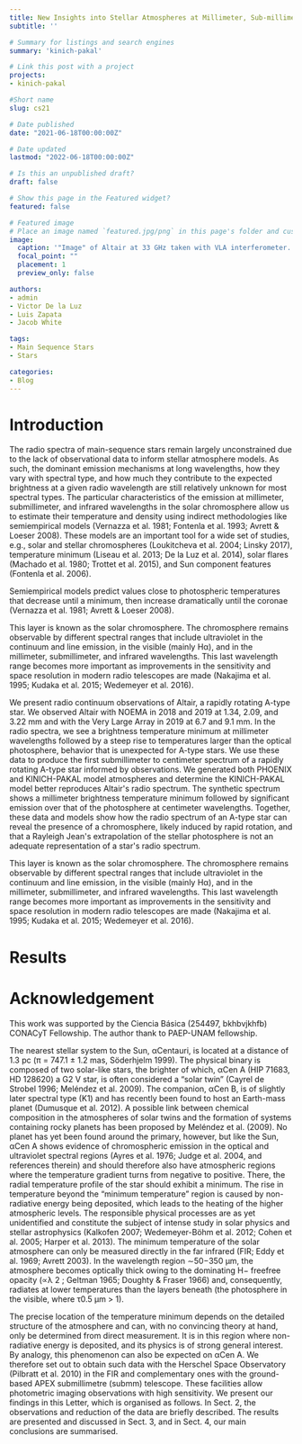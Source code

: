 ```yaml
---
title: New Insights into Stellar Atmospheres at Millimeter, Sub-millimeter, and Infrared wavelengths
subtitle: ''

# Summary for listings and search engines
summary: 'kinich-pakal'

# Link this post with a project
projects: 
- kinich-pakal

#Short name
slug: cs21

# Date published
date: "2021-06-18T00:00:00Z"

# Date updated
lastmod: "2022-06-18T00:00:00Z"

# Is this an unpublished draft?
draft: false

# Show this page in the Featured widget?
featured: false

# Featured image
# Place an image named `featured.jpg/png` in this page's folder and customize its options here.
image:
  caption: '"Image" of Altair at 33 GHz taken with VLA interferometer. [(White et al., 2021)](https://lucnix.be/)'
  focal_point: ""
  placement: 1
  preview_only: false

authors:
- admin
- Victor De la Luz
- Luis Zapata
- Jacob White

tags:
- Main Sequence Stars
- Stars

categories:
- Blog
---
```


# Introduction

The radio spectra of main-sequence stars remain largely unconstrained due to the lack of observational data to inform stellar atmosphere models. As such, the dominant emission mechanisms at long wavelengths, how they vary with spectral type, and how much they contribute to the expected brightness at a given radio wavelength are still relatively unknown for most spectral types. 
The particular characteristics of the emission at millimeter, submillimeter, and infrared wavelengths in the solar chromosphere allow us to estimate their temperature and density using
indirect methodologies like semiempirical models (Vernazza
et al. 1981; Fontenla et al. 1993; Avrett & Loeser 2008). These
models are an important tool for a wide set of studies, e.g.,
solar and stellar chromospheres (Loukitcheva et al. 2004;
Linsky 2017), temperature minimum (Liseau et al. 2013; De la
Luz et al. 2014), solar flares (Machado et al. 1980; Trottet et al.
2015), and Sun component features (Fontenla et al. 2006).

Semiempirical models predict values close to photospheric temperatures
that decrease until a minimum, then increase dramatically until
the coronae (Vernazza et al. 1981; Avrett & Loeser 2008).

This layer is known as the solar
chromosphere. The chromosphere remains observable by
different spectral ranges that include ultraviolet in the
continuum and line emission, in the visible (mainly Hα), and
in the millimeter, submillimeter, and infrared wavelengths.
This last wavelength range becomes more important as
improvements in the sensitivity and space resolution in modern
radio telescopes are made (Nakajima et al. 1995; Kudaka et al.
2015; Wedemeyer et al. 2016).

We present radio continuum observations of Altair, a rapidly rotating A-type star. We observed Altair with NOEMA in 2018 and 2019 at 1.34, 2.09, and 3.22 mm and with the Very Large Array in 2019 at 6.7 and 9.1 mm. In the radio spectra, we see a brightness temperature minimum at millimeter wavelengths followed by a steep rise to temperatures larger than the optical photosphere, behavior that is unexpected for A-type stars. We use these data to produce the first submillimeter to centimeter spectrum of a rapidly rotating A-type star informed by observations. We generated both PHOENIX and KINICH-PAKAL model atmospheres and determine the KINICH-PAKAL model better reproduces Altair's radio spectrum. The synthetic spectrum shows a millimeter brightness temperature minimum followed by significant emission over that of the photosphere at centimeter wavelengths. Together, these data and models show how the radio spectrum of an A-type star can reveal the presence of a chromosphere, likely induced by rapid rotation, and that a Rayleigh Jean's extrapolation of the stellar photosphere is not an adequate representation of a star's radio spectrum.

 This layer is known as the solar
chromosphere. The chromosphere remains observable by
different spectral ranges that include ultraviolet in the
continuum and line emission, in the visible (mainly Hα), and
in the millimeter, submillimeter, and infrared wavelengths.
This last wavelength range becomes more important as
improvements in the sensitivity and space resolution in modern
radio telescopes are made (Nakajima et al. 1995; Kudaka et al.
2015; Wedemeyer et al. 2016).

# Results




# Acknowledgement

This work was supported by the Ciencia Básica (254497, bkhbvjkhfb) CONACyT Fellowship. The author thank to PAEP-UNAM fellowship.


The nearest stellar system to the Sun, αCentauri, is located at a
distance of 1.3 pc (π = 747.1 ± 1.2 mas, Söderhjelm 1999). The
physical binary is composed of two solar-like stars, the brighter
of which, αCen A (HIP 71683, HD 128620) a G2 V star, is often considered a “solar twin” (Cayrel de Strobel 1996; Meléndez
et al. 2009). The companion, αCen B, is of slightly later spectral type (K1) and has recently been found to host an Earth-mass
planet (Dumusque et al. 2012). A possible link between chemical composition in the atmospheres of solar twins and the formation of systems containing rocky planets has been proposed
by Meléndez et al. (2009).
No planet has yet been found around the primary, however,
but like the Sun, αCen A shows evidence of chromospheric
emission in the optical and ultraviolet spectral regions (Ayres
et al. 1976; Judge et al. 2004, and references therein) and should
therefore also have atmospheric regions where the temperature
gradient turns from negative to positive. There, the radial temperature profile of the star should exhibit a minimum. The rise
in temperature beyond the “minimum temperature” region is
caused by non-radiative energy being deposited, which leads
to the heating of the higher atmospheric levels. The responsible physical processes are as yet unidentified and constitute the
subject of intense study in solar physics and stellar astrophysics
(Kalkofen 2007; Wedemeyer-Böhm et al. 2012; Cohen et al.
2005; Harper et al. 2013).
The minimum temperature of the solar atmosphere can only
be measured directly in the far infrared (FIR; Eddy et al. 1969;
Avrett 2003). In the wavelength region ∼50−350 µm, the atmosphere becomes optically thick owing to the dominating H−
freefree opacity (∝λ
2
; Geltman 1965; Doughty & Fraser 1966) and,
consequently, radiates at lower temperatures than the layers beneath (the photosphere in the visible, where τ0.5 µm > 1). 


The precise location of the temperature minimum depends on the detailed structure of the atmosphere and can, with no convincing theory at hand, only be determined from direct measurement. It is in this region where non-radiative energy is deposited, and its physics is of strong general interest.
By analogy, this phenomenon can also be expected on αCen A. We therefore set out to obtain such data with the Herschel Space Observatory (Pilbratt et al. 2010) in the FIR and complementary ones with the ground-based APEX submillimetre (submm) telescope. These facilities allow photometric imaging observations with high sensitivity. We present our findings in this Letter, which is organised as follows. In Sect. 2, the observations and reduction of the data are briefly described. The results are presented and discussed in Sect. 3, and in Sect. 4, our main conclusions are summarised.